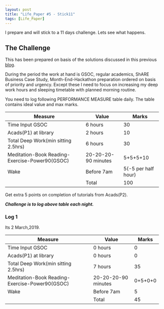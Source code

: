 ```yaml
---
layout: post
title: "Life_Paper #5 - Stick11"
tags: [Life_Paper]
---
```

I prepare and will stick to a 11 days challenge. Lets see what happens.

## The Challenge
This has been prepared on basis of the solutions discussed in this previous [blog](https://codekaust.github.io/2019/02/27/Life_Paper-Review-and-Strategize.html).

During the period the work at hand is GSOC, regular academics, ShARE Business Case Study, Month-End-Hackathon preparation ordered on basis of priority and urgency. Except these I need to focus on increasing my deep work hours and sleeping timetable with planned morning routine.

You need to log following PERFORMANCE MEASURE table daily. The table contains ideal value and max marks.

|Measure|Value|Marks|
|-|-|-|
|Time Input GSOC|6 hours|30|
|Acads(P1) at library|2 hours|10|
|Total Deep Work(min sitting 2.5hrs)|6 hours|30|
|Meditation-Book Reading-Exercise-Power90(GSOC)|20-20-20-90 minutes|5+5+5+10|
|Wake|Before 7am|5(-5 per half hour)|
||Total|100|

Get extra 5 points on completion of tutorials from Acads(P2).

***Challenge is to log above table each night.***

### Log 1
Its 2 March,2019.

|Measure|Value|Marks|
|-|-|-|
|Time Input GSOC|0 hours|0|
|Acads(P1) at library|0 hours|0|
|Total Deep Work(min sitting 2.5hrs)|7 hours|35|
|Meditation-Book Reading-Exercise-Power90(GSOC)|20-20-20-90 minutes|0+5+0+0|
|Wake|Before 7am|5|
||Total|45|
